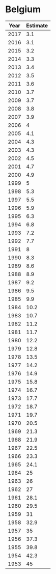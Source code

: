 # Belgium

| Year | Estimate |
| ---- | -------- |
| 2017 | 3.1 |
| 2016 | 3.1 |
| 2015 | 3.2 |
| 2014 | 3.3 |
| 2013 | 3.4 |
| 2012 | 3.5 |
| 2011 | 3.6 |
| 2010 | 3.7 |
| 2009 | 3.7 |
| 2008 | 3.8 |
| 2007 | 3.9 |
| 2006 | 4 |
| 2005 | 4.1 |
| 2004 | 4.3 |
| 2003 | 4.3 |
| 2002 | 4.5 |
| 2001 | 4.7 |
| 2000 | 4.9 |
| 1999 | 5 |
| 1998 | 5.3 |
| 1997 | 5.5 |
| 1996 | 5.9 |
| 1995 | 6.3 |
| 1994 | 6.8 |
| 1993 | 7.2 |
| 1992 | 7.7 |
| 1991 | 8 |
| 1990 | 8.3 |
| 1989 | 8.6 |
| 1988 | 8.9 |
| 1987 | 9.2 |
| 1986 | 9.5 |
| 1985 | 9.9 |
| 1984 | 10.2 |
| 1983 | 10.7 |
| 1982 | 11.2 |
| 1981 | 11.7 |
| 1980 | 12.2 |
| 1979 | 12.8 |
| 1978 | 13.5 |
| 1977 | 14.2 |
| 1976 | 14.9 |
| 1975 | 15.8 |
| 1974 | 16.7 |
| 1973 | 17.7 |
| 1972 | 18.7 |
| 1971 | 19.7 |
| 1970 | 20.5 |
| 1969 | 21.3 |
| 1968 | 21.9 |
| 1967 | 22.5 |
| 1966 | 23.3 |
| 1965 | 24.1 |
| 1964 | 25 |
| 1963 | 26 |
| 1962 | 27 |
| 1961 | 28.1 |
| 1960 | 29.5 |
| 1959 | 31 |
| 1958 | 32.9 |
| 1957 | 35 |
| 1956 | 37.3 |
| 1955 | 39.8 |
| 1954 | 42.3 |
| 1953 | 45 |